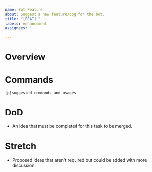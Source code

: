 ```yaml
---
name: Bot Feature
about: Suggest a new feature/cog for the bot.
title: "[FEAT] "
labels: enhancement
assignees: ''

---
```


# Overview

# Commands
```
[p]suggested commands and usages
```

# DoD
* An idea that must be completed for this task to be merged.

# Stretch
* Proposed ideas that aren't required but could be added with more discussion.
